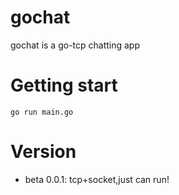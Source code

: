 # gochat
gochat is a go-tcp chatting app

# Getting start
```go run main.go```

# Version
* beta 0.0.1: tcp+socket,just can run!